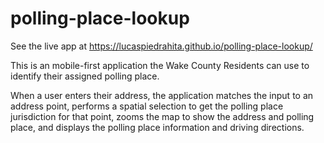 # polling-place-lookup
See the live app at https://lucaspiedrahita.github.io/polling-place-lookup/

This is an mobile-first application the Wake County Residents can use to identify their assigned polling place.

When a user enters their address, the application matches the input to an address point, performs a spatial selection to get the polling place jurisdiction for that point,  zooms the map to show the address and polling place, and displays the polling place information and driving directions.

